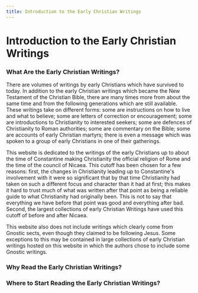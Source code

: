 ```yaml
---
title: Introduction to the Early Christian Writings
---
```


# Introduction to the Early Christian Writings

### What Are the Early Christian Writings?

There are volumes of writings by early Christians which have survived to today. In addition to the early Christian writings which became the New Testament of the Christian Bible, there are many times more from about the same time and from the following generations which are still available. These writings take on different forms: some are instructions on how to live and what to believe; some are letters of correction or encouragement; some are introductions to Christianity to interested seekers; some are defences of Christianity to Roman authorities; some are commentary on the Bible; some are accounts of early Christian martyrs; there is even a message which was spoken to a group of early Christians in one of their gatherings.

This website is dedicated to the writings of the early Christians up to about the time of Constantine making Christianity the official religion of Rome and the time of the council of Nicaea. This cutoff has been chosen for a few reasons: first, the changes in Christianity leading up to Constantine's involvement with it were so significant that by that time Christianity had taken on such a different focus and character than it had at first; this makes it hard to trust much of what was written after that point as being a reliable guide to what Christianity had originally been. This is not to say that everything we have before that point was good and everything after bad. Second, the largest collections of early Christian Writings have used this cutoff of before and after Nicaea.

This website also does not include writings which clearly come from Gnostic sects, even though they claimed to be following Jesus. Some exceptions to this may be contained in large collections of early Christian writings hosted on this website in which the authors chose to include some Gnostic writings.

### Why Read the Early Christian Writings?

### Where to Start Reading the Early Christian Writings?

